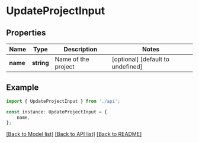 # UpdateProjectInput


## Properties

Name | Type | Description | Notes
------------ | ------------- | ------------- | -------------
**name** | **string** | Name of the project | [optional] [default to undefined]

## Example

```typescript
import { UpdateProjectInput } from './api';

const instance: UpdateProjectInput = {
    name,
};
```

[[Back to Model list]](../README.md#documentation-for-models) [[Back to API list]](../README.md#documentation-for-api-endpoints) [[Back to README]](../README.md)
